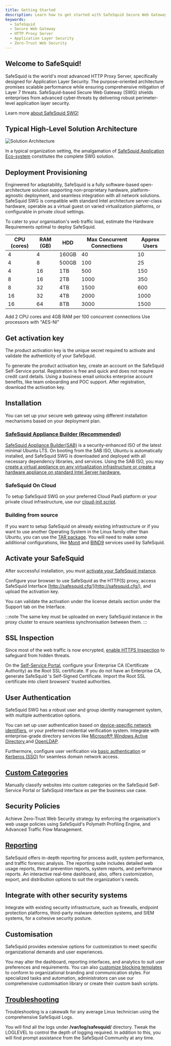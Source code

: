 ```yaml
---
title: Getting Started
description: Learn how to get started with SafeSquid Secure Web Gateway, the world's most advanced HTTP Proxy Server for Application Layer Security.
keywords:
  - SafeSquid
  - Secure Web Gateway
  - HTTP Proxy Server
  - Application Layer Security
  - Zero-Trust Web Security
---
```


## Welcome to SafeSquid!

SafeSquid is the world's most advanced HTTP Proxy Server, specifically designed for Application Layer Security. The purpose-oriented architecture promises scalable performance while ensuring comprehensive mitigation of Layer 7 threats. SafeSquid-based Secure Web Gateway (SWG) shields enterprises from advanced cyber‑threats by delivering robust perimeter-level application layer security.

Learn more [about SafeSquid SWG!](/docs/01-About%20SafeSquid%20SWG/main.md)

## Typical High-Level Solution Architecture
![Solution Architecture](/img/Getting-Started/Getting_Started_with_SafeSquid_Secure_Web_Gateway/image1.webp)

In a typical organization setting, the amalgamation of [SafeSquid Application Eco-system](/docs/05-Architecture/Application_Eco-System.md) constitutes the complete SWG solution.

## Deployment Provisioning
Engineered for adaptability, SafeSquid is a fully software-based open-architecture solution supporting non-proprietary hardware, platform-agnostic deployment, and seamless integration with all network solutions. SafeSquid SWG is compatible with standard Intel architecture server-class hardware, operable as a virtual guest on varied virtualization platforms, or configurable in private cloud settings.

To cater to your organisation's web traffic load, estimate the Hardware Requirements optimal to deploy SafeSquid.

| **CPU (cores)** | **RAM (GB)** | **HDD**  | **Max Concurrent Connections** | **Approx Users** |
|----------------|-------------|---------|------------------------------|-----------------|
| 4             | 4           | 160GB   | 40                           | 10              |
| 4             | 8           | 500GB   | 100                          | 25              |
| 4             | 16          | 1TB     | 500                          | 150             |
| 8             | 16          | 2TB     | 1000                         | 350             |
| 8             | 32          | 4TB     | 1500                         | 600             |
| 16            | 32          | 4TB     | 2000                         | 1000            |
| 16            | 64          | 8TB     | 3000                         | 1500            |

  Add 2 CPU cores and 4GB RAM per 100 concurrent connections
  Use processors with "AES-NI"

## Get activation key
The product activation key is the unique secret required to activate and validate the authenticity of your SafeSquid.

To generate the product activation key, create an account on the SafeSquid Self-Service portal. Registration is free and quick and does not require credit card details. Using a business email unlocks enterprise account benefits, like team onboarding and POC support. After registration, download the activation key.

## Installation
You can set up your secure web gateway using different installation mechanisms based on your deployment plan.

### [SafeSquid Appliance Builder (Recommended)](/docs/03-Installation/02-On-Premise/main.md)

[SafeSquid Appliance Builder(SAB)](https://downloads.safesquid.com/appliance/safesquid.iso) is a security-enhanced ISO of the latest minimal Ubuntu LTS. On booting from the SAB ISO, Ubuntu is automatically installed, and SafeSquid SWG is downloaded and deployed with all necessary dependency libraries, and services. Using the SAB ISO, you may [create a virtual appliance on any virtualization infrastructure or create a hardware appliance on standard Intel Server hardware.](/docs/03-Installation/02-On-Premise/main.md)

### SafeSquid On Cloud
To setup SafeSquid SWG on your preferred Cloud PaaS platform or your private cloud infrastructure, use our [cloud-init script](https://raw.githubusercontent.com/SafeSquid-Github/safesquid_cloud-init/main/safesquid_cloud-init.yaml).

### Building from source
If you want to setup SafeSquid on already existing infrastructure or if you want to use another Operating System in the Linux family other than Ubuntu, you can use the [TAR package](https://downloads.safesquid.com/appliance/binary/safesquid-2024.0715.1656.3-swg-concept.tar.gz). You will need to make some additional configurations, like [Monit](/docs/13-System%20Audit/Monit.md) and [BIND9](/docs/14-Performance%20Optimisation/01-Internalisae%20DNS/Bind.md) services used by SafeSquid.

## Activate your SafeSquid
After successful installation, you must [activate your SafeSquid instance](/docs/04-License%20Activation/main.md).

Configure your browser to use SafeSquid as the HTTP(S) proxy, access SafeSquid Interface [http://safesquid.cfg/](http://safesquid.cfg/), and upload the activation key.

You can validate the activation under the license details section under the Support tab on the Interface.

:::note
The same key must be uploaded on every SafeSquid instance in the proxy cluster to ensure seamless synchronisation between them.
:::
## SSL Inspection
Since most of the web traffic is now encrypted, [enable HTTPS Inspection](/docs/07-SSL%20Inspection/Setup%20SSL%20Inspection.md) to safeguard from hidden threats.

On the [Self-Service Portal](/docs/05-Architecture/Management_of_Self-Service_Portal.md), configure your Enterprise CA (Certificate Authority) as the Root SSL certificate. If you do not have an Enterprise CA, generate SafeSquid \'s Self-Signed Certificate. Import the Root SSL certificate into client browsers' trusted authorities.

## User Authentication
SafeSquid SWG has a robust user and group identity management system, with multiple authentication options.

You can set up user authentication based on [device-specific network identifiers](/docs/06-User%20Identification/03-Network%20Identifiers/main.md), or your preferred credential verification system. Integrate with enterprise-grade directory services like [Microsoft® Windows Active Directory](/docs/06-User%20Identification/02-Directory%20Services/Active%20Directory/main.md),and [OpenLDAP](/docs/06-User%20Identification/02-Directory%20Services/OpenLDAP/main.md).

Furthermore, configure user verification via [basic authentication](/docs/06-User%20Identification/Browser%20Based%20Authentication.md) or [Kerberos (SSO)](/docs/06-User%20Identification/Kerberos%20SSO.md) for seamless domain network access.

## [Custom Categories](/docs/09-Profiling%20Engine/Website%20Categorization.md)
Manually classify websites into custom categories on the SafeSquid Self-Service Portal or SafeSquid interface as per the business use case.

## Security Policies
Achieve Zero-Trust Web Security strategy by enforcing the organisation's web usage policies using SafeSquid's Polymath Profiling Engine, and Advanced Traffic Flow Management.

## [Reporting](/docs/13-System%20Audit/Real%20Time%20Statistics-Repoorting%20Module.md)
SafeSquid offers in-depth reporting for process audit, system performance, and traffic forensic analysis. The reporting suite includes detailed web usage reports, threat prevention reports, system reports, and performance reports. An interactive real-time dashboard, also, offers customization, export, and distribution options to suit the organization\'s needs.

## Integrate with other security systems
Integrate with existing security infrastructure, such as firewalls, endpoint protection platforms, third-party malware detection systems, and SIEM systems, for a cohesive security posture.

## Customisation
SafeSquid provides extensive options for customization to meet specific organizational demands and user experiences.
 
You may alter the dashboard, reporting interfaces, and analytics to suit user preferences and requirements. You can also [customize blocking templates](/docs/18-Custom%20Templates/main.md) to conform to organizational branding and communication styles. For specialized tasks and automation, administrators can use our comprehensive customisation library or create their custom bash scripts.

## [Troubleshooting](/docs/21-Troubleshooting/main.md)

Troubleshooting is a cakewalk for any average Linux technician using the comprehensive SafeSquid Logs.

You will find all the logs under **/var/log/safesquid/** directory.
Tweak the LOGLEVEL to control the depth of logging required. In addition to this, you will find prompt assistance from the SafeSquid Community at any time.